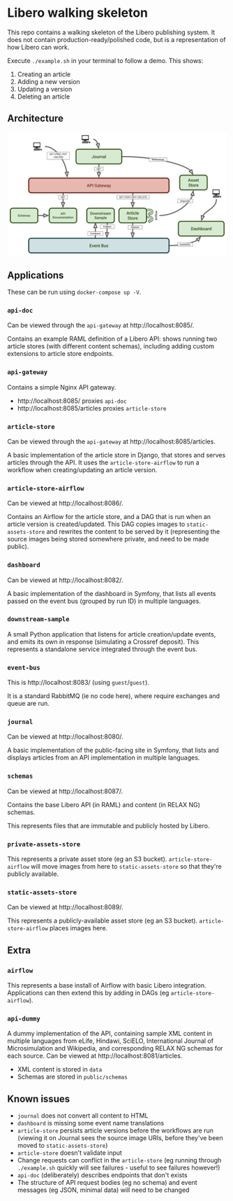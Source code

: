 # Libero walking skeleton

This repo contains a walking skeleton of the Libero publishing system. It does not contain production-ready/polished code, but is a representation of how Libero can work.

Execute `./example.sh` in your terminal to follow a demo. This shows:

1. Creating an article
2. Adding a new version
3. Updating a version
4. Deleting an article

## Architecture

![](architecture.svg)

## Applications

These can be run using `docker-compose up -V`.

### `api-doc`

Can be viewed through the `api-gateway` at http://localhost:8085/.

Contains an example RAML definition of a Libero API: shows running two article stores (with different content schemas), including adding custom extensions to article store endpoints.

### `api-gateway`

Contains a simple Nginx API gateway.

* http://localhost:8085/ proxies `api-doc`
* http://localhost:8085/articles proxies `article-store`

### `article-store`

Can be viewed through the `api-gateway` at http://localhost:8085/articles.

A basic implementation of the article store in Django, that stores and serves articles through the API. It uses the `article-store-airflow` to run a workflow when creating/updating an article version.

### `article-store-airflow`

Can be viewed at http://localhost:8086/.

Contains an Airflow for the article store, and a DAG that is run when an article version is created/updated. This DAG copies images to `static-assets-store` and rewrites the content to be served by it (representing the source images being stored somewhere private, and need to be made public).

### `dashboard`

Can be viewed at http://localhost:8082/.

A basic implementation of the dashboard in Symfony, that lists all events passed on the event bus (grouped by run ID) in multiple languages. 

### `downstream-sample`

A small Python application that listens for article creation/update events, and emits its own in response (simulating a Crossref deposit). This represents a standalone service integrated through the event bus.

### `event-bus`

This is http://localhost:8083/ (using `guest`/`guest`).

It is a standard RabbitMQ (ie no code here), where require exchanges and queue are run.

### `journal`

Can be viewed at http://localhost:8080/.

A basic implementation of the public-facing site in Symfony, that lists and displays articles from an API implementation in multiple languages. 

### `schemas`

Can be viewed at http://localhost:8087/.

Contains the base Libero API (in RAML) and content (in RELAX NG) schemas.

This represents files that are immutable and publicly hosted by Libero.

### `private-assets-store`

This represents a private asset store (eg an S3 bucket). `article-store-airflow` will move images from here to `static-assets-store` so that they're publicly available.

### `static-assets-store`

Can be viewed at http://localhost:8089/.

This represents a publicly-available asset store (eg an S3 bucket). `article-store-airflow` places images here.

## Extra

### `airflow`

This represents a base install of Airflow with basic Libero integration. Applications can then extend this by adding in DAGs (eg `article-store-airflow`).

### `api-dummy`

A dummy implementation of the API, containing sample XML content in multiple languages from eLife, Hindawi, SciELO, International Journal of Microsimulation and Wikipedia, and corresponding RELAX NG schemas for each source. Can be viewed at http://localhost:8081/articles.
  - XML content is stored in `data`
  - Schemas are stored in `public/schemas`

## Known issues

- `journal` does not convert all content to HTML
- `dashboard` is missing some event name translations
- `article-store` persists article versions before the workflows are run (viewing it on Journal sees the source image URIs, before they've been moved to `static-assets-store`)
- `article-store` doesn't validate input
- Change requests can conflict in the `article-store` (eg running through `./example.sh` quickly will see failures - useful to see failures however!)
- `api-doc` (deliberately) describes endpoints that don't exists
- The structure of API request bodies (eg no schema) and event messages (eg JSON, minimal data) will need to be changed
